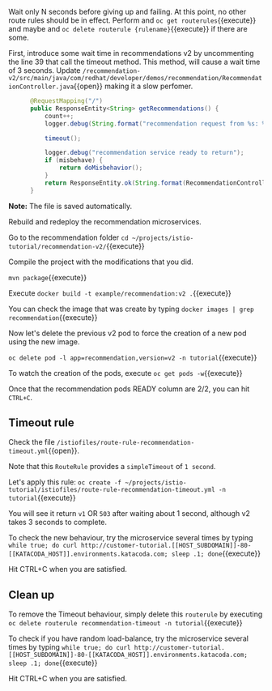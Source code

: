Wait only N seconds before giving up and failing. At this point, no other route rules should be in effect. Perform and 
`oc get routerules`{{execute}} and maybe and `oc delete routerule {rulename}`{{execute}} if there are some.

First, introduce some wait time in recommendations v2 by uncommenting the line 39 that call the timeout method. This method, will cause a wait time of 3 seconds. Update `/recommendation-v2/src/main/java/com/redhat/developer/demos/recommendation/RecommendationController.java`{{open}} making it a slow perfomer. 

```java
      @RequestMapping("/")
      public ResponseEntity<String> getRecommendations() {
          count++;
          logger.debug(String.format("recommendation request from %s: %d", HOSTNAME, count));

          timeout();

          logger.debug("recommendation service ready to return");
          if (misbehave) {
              return doMisbehavior();
          }
          return ResponseEntity.ok(String.format(RecommendationController.RESPONSE_STRING_FORMAT, HOSTNAME, count));
      }
```

**Note:** The file is saved automatically.

Rebuild and redeploy the recommendation microservices.

Go to the recommendation folder `cd ~/projects/istio-tutorial/recommendation-v2/`{{execute}}

Compile the project with the modifications that you did.

`mvn package`{{execute}}

Execute `docker build -t example/recommendation:v2 .`{{execute}}

You can check the image that was create by typing `docker images | grep recommendation`{{execute}}

Now let's delete the previous v2 pod to force the creation of a new pod using the new image.

`oc delete pod -l app=recommendation,version=v2 -n tutorial`{{execute}}

To watch the creation of the pods, execute `oc get pods -w`{{execute}}

Once that the recommendation pods READY column are 2/2, you can hit `CTRL+C`. 

## Timeout rule

Check the file `/istiofiles/route-rule-recommendation-timeout.yml`{{open}}.

Note that this `RouteRule` provides a `simpleTimeout` of `1 second`.

Let's apply this rule: `oc create -f ~/projects/istio-tutorial/istiofiles/route-rule-recommendation-timeout.yml -n tutorial`{{execute}}

You will see it return `v1` OR `503` after waiting about 1 second, although v2 takes 3 seconds to complete.

To check the new behaviour, try the microservice several times by typing `while true; do curl http://customer-tutorial.[[HOST_SUBDOMAIN]]-80-[[KATACODA_HOST]].environments.katacoda.com; sleep .1; done`{{execute}}

Hit CTRL+C when you are satisfied.

## Clean up

To remove the Timeout behaviour, simply delete this `routerule` by executing `oc delete routerule recommendation-timeout -n tutorial`{{execute}}

To check if you have random load-balance, try the microservice several times by typing `while true; do curl http://customer-tutorial.[[HOST_SUBDOMAIN]]-80-[[KATACODA_HOST]].environments.katacoda.com; sleep .1; done`{{execute}}

Hit CTRL+C when you are satisfied.